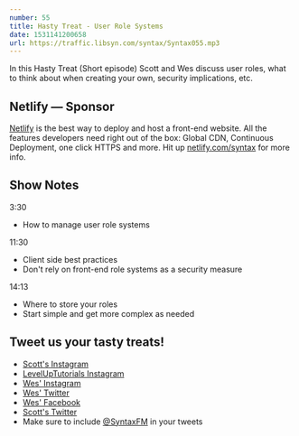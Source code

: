 ```yaml
---
number: 55
title: Hasty Treat - User Role Systems
date: 1531141200658
url: https://traffic.libsyn.com/syntax/Syntax055.mp3
---
```


In this Hasty Treat (Short episode) Scott and Wes discuss user roles, what to think about when creating your own, security implications, etc.

## Netlify — Sponsor

[Netlify](https://netlify.com/syntax) is the best way to deploy and host a front-end website. All the features developers need right out of the box: Global CDN, Continuous Deployment, one click HTTPS and more. Hit up [netlify.com/syntax](https://netlify.com/syntax) for more info.

## Show Notes

3:30

* How to manage user role systems

11:30

* Client side best practices
* Don't rely on front-end role systems as a security measure

14:13

* Where to store your roles
* Start simple and get more complex as needed

## Tweet us your tasty treats!

* [Scott's Instagram](https://www.instagram.com/stolinski/)
* [LevelUpTutorials Instagram](https://www.instagram.com/LevelUpTutorials/)
* [Wes' Instagram](https://www.instagram.com/wesbos/)
* [Wes' Twitter](https://twitter.com/wesbos)
* [Wes' Facebook](https://www.facebook.com/wesbos.developer)
* [Scott's Twitter](https://twitter.com/stolinski)
* Make sure to include [@SyntaxFM](https://twitter.com/SyntaxFM) in your tweets

